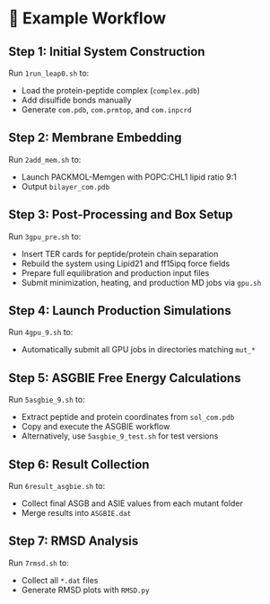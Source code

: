 # 📌 Example Workflow

## Step 1: Initial System Construction
Run `1run_leap0.sh` to:
- Load the protein-peptide complex (`complex.pdb`)
- Add disulfide bonds manually
- Generate `com.pdb`, `com.prmtop`, and `com.inpcrd`

## Step 2: Membrane Embedding
Run `2add_mem.sh` to:
- Launch PACKMOL-Memgen with POPC:CHL1 lipid ratio 9:1
- Output `bilayer_com.pdb`

## Step 3: Post-Processing and Box Setup
Run `3gpu_pre.sh` to:
- Insert TER cards for peptide/protein chain separation
- Rebuild the system using Lipid21 and ff15ipq force fields
- Prepare full equilibration and production input files
- Submit minimization, heating, and production MD jobs via `gpu.sh`

## Step 4: Launch Production Simulations
Run `4gpu_9.sh` to:
- Automatically submit all GPU jobs in directories matching `mut_*`

## Step 5: ASGBIE Free Energy Calculations
Run `5asgbie_9.sh` to:
- Extract peptide and protein coordinates from `sol_com.pdb`
- Copy and execute the ASGBIE workflow  
- Alternatively, use `5asgbie_9_test.sh` for test versions

## Step 6: Result Collection
Run `6result_asgbie.sh` to:
- Collect final ASGB and ASIE values from each mutant folder
- Merge results into `ASGBIE.dat`

## Step 7: RMSD Analysis
Run `7rmsd.sh` to:
- Collect all `*.dat` files
- Generate RMSD plots with `RMSD.py`
